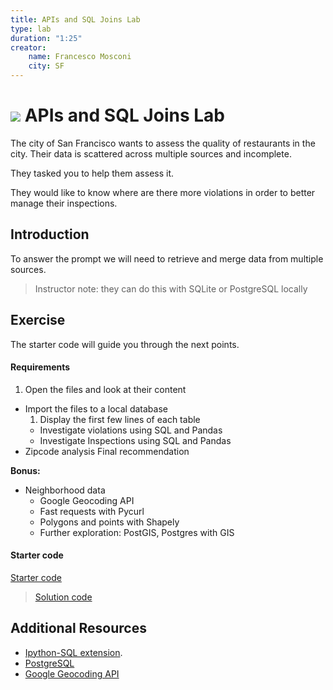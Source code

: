 ```yaml
---
title: APIs and SQL Joins Lab
type: lab
duration: "1:25"
creator:
    name: Francesco Mosconi
    city: SF
---
```


# ![](https://ga-dash.s3.amazonaws.com/production/assets/logo-9f88ae6c9c3871690e33280fcf557f33.png) APIs and SQL Joins Lab
The city of San Francisco wants to assess the quality of restaurants in the city. Their data is scattered across multiple sources and incomplete.

They tasked you to help them assess it.

They would like to know where are there more violations in order to better manage their inspections.

## Introduction

To answer the prompt we will need to retrieve and merge data from multiple sources.

> Instructor note: they can do this with SQLite or PostgreSQL locally

## Exercise

The starter code will guide you through the next points.

#### Requirements

1. Open the files and look at their content
-  Import the files to a local database
    1. Display the first few lines of each table
    - Investigate violations using SQL and Pandas
    - Investigate Inspections using SQL and Pandas
- Zipcode analysis
Final recommendation

**Bonus:**
- Neighborhood data
    - Google Geocoding API
    - Fast requests with Pycurl
    - Polygons and points with Shapely
    - Further exploration: PostGIS, Postgres with GIS

#### Starter code

[Starter code](./code/starter-code/starter-code-3_2.ipynb)

> [Solution code](./code/solution-code/solution-code-3_2.ipynb)


## Additional Resources

- [Ipython-SQL extension](https://github.com/catherinedevlin/ipython-sql).
- [PostgreSQL](http://www.postgresql.org/)
- [Google Geocoding API](https://developers.google.com/maps/documentation/geocoding/intro)
